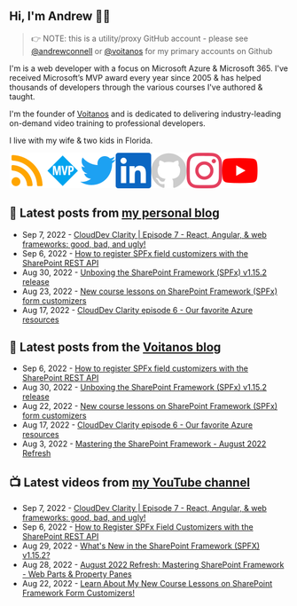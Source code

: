 ## Hi, I'm Andrew 👋🏼

> 👉 NOTE: this is a utility/proxy GitHub account - please see [@andrewconnell](/andrewconnell) or [@voitanos](/voitanos) for my primary accounts on Github

I'm is a web developer with a focus on Microsoft Azure & Microsoft 365. I've received Microsoft’s MVP award every year since 2005 & has helped thousands of developers through the various courses I've authored & taught.

I'm the founder of [Voitanos](https://www.voitanos.io) and is dedicated to delivering industry-leading on-demand video training to professional developers.

I live with my wife & two kids in Florida.

[![](./images/rss.svg)](https://www.andrewconnell.com)[![](./images/mvp.svg)](https://mvp.microsoft.com/en-us/PublicProfile/21083?fullName=Andrew%20Connell)[![](./images/twitter.svg)](https://www.twitter.com/andrewconnell)[![](./images/linkedin.svg)](https://www.linkedin.com/in/andrewconnell)[![](./images/github.svg)](https://www.github.com/andrewconnell)[![](./images/instagram.svg)](https://www.instagram.com/andrewconnell1)[![](./images/youtube.svg)](https://www.youtube.com/voitanosio)

## 📘 Latest posts from [my personal blog](https://www.andrewconnell.com)
<!-- MYBLOG-POST-LIST:START -->
- Sep 7, 2022 - [CloudDev Clarity | Episode 7 - React, Angular, &amp; web frameworks: good, bad, and ugly!](https://www.andrewconnell.com/blog/clouddev-clarity-episode-007-react-angular-web-frameworks/)
- Sep 6, 2022 - [How to register SPFx field customizers with the SharePoint REST API](https://www.andrewconnell.com/blog/sharepoint-framework-register-field-customizers-rest-api/)
- Aug 30, 2022 - [Unboxing the SharePoint Framework &lpar;SPFx&rpar; v1.15.2 release](https://www.andrewconnell.com/blog/sharepoint-framework-v1-15-2-whats-in-latest-update-of-spfx/)
- Aug 23, 2022 - [New course lessons on SharePoint Framework &lpar;SPFx&rpar; form customizers](https://www.andrewconnell.com/blog/mastering-sharepoint-framework-new-course-lessons-list-form-customizer-extensions/)
- Aug 17, 2022 - [CloudDev Clarity episode 6 - Our favorite Azure resources](https://www.andrewconnell.com/blog/clouddev-clarity-episode-006-favorite-azure-resources/)<!-- MYBLOG-POST-LIST:END -->

## 📙 Latest posts from the [Voitanos blog](https://www.voitanos.io/blog)
<!-- VOITANOSBLOG-POST-LIST:START -->
- Sep 6, 2022 - [How to register SPFx field customizers with the SharePoint REST API](https://www.voitanos.io/blog/sharepoint-framework-register-field-customizers-rest-api/)
- Aug 30, 2022 - [Unboxing the SharePoint Framework &lpar;SPFx&rpar; v1.15.2 release](https://www.voitanos.io/blog/sharepoint-framework-v1-15-2-whats-in-latest-update-of-spfx/)
- Aug 22, 2022 - [New course lessons on SharePoint Framework &lpar;SPFx&rpar; form customizers](https://www.voitanos.io/blog/mastering-sharepoint-framework-new-course-lessons-list-form-customizer-extensions/)
- Aug 17, 2022 - [CloudDev Clarity episode 6 - Our favorite Azure resources](https://www.voitanos.io/blog/clouddev-clarity-episode-006-favorite-azure-resources/)
- Aug 3, 2022 - [Mastering the SharePoint Framework - August 2022 Refresh](https://www.voitanos.io/blog/mastering-sharepoint-framework-august-2022-webparts-property-panes/)<!-- VOITANOSBLOG-POST-LIST:END -->

## 📺 Latest videos from [my YouTube channel](https://www.youtube.com/voitanosio)
<!-- VOITANOSYOUTUBE-POST-LIST:START -->
- Sep 7, 2022 - [CloudDev Clarity | Episode 7 - React, Angular, &amp; web frameworks: good, bad, and ugly!](https://www.youtube.com/watch?v=sHMwAqFRT-I)
- Sep 6, 2022 - [How to Register SPFx Field Customizers with the SharePoint REST API](https://www.youtube.com/watch?v=jUW7xkPFjbA)
- Aug 29, 2022 - [What&#39;s New in the SharePoint Framework &lpar;SPFX&rpar; v1.15.2?](https://www.youtube.com/watch?v=N2YnIFsqMDc)
- Aug 28, 2022 - [August 2022 Refresh: Mastering SharePoint Framework - Web Parts &amp; Property Panes](https://www.youtube.com/watch?v=YlOeD8T15sg)
- Aug 22, 2022 - [Learn About My New Course Lessons on SharePoint Framework Form Customizers!](https://www.youtube.com/watch?v=IAgJ0gYlWTk)<!-- VOITANOSYOUTUBE-POST-LIST:END -->
